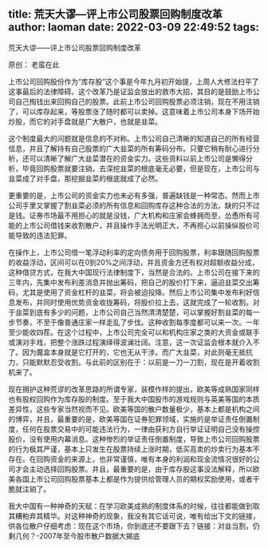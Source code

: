 title: 荒天大谬—评上市公司股票回购制度改革
author: laoman
date: 2022-03-09 22:49:52
tags:
---
荒天大谬——评上市公司股票回购制度改革

原创： 老蛮在此

上市公司回购股份作为“库存股”这个事是今年九月初开始提，上周人大修法扫平了这事最后的法律障碍。这个改革乃是证监会放出的救市大招，其目的是鼓励上市公司自己掏钱出来回购自己的股票。此前上市公司回购股票必须注销，现在不用注销了，可以库存起来，等股票涨了随时都可以卖掉。这意味着上市公司本身下场开始炒股，而它的对手盘就是广大散户，也就是韭菜。

这个制度最大的问题就是信息的不对称。上市公司自己清晰的知道自己的所有经营信息，并且了解持有自己股票的广大韭菜的所有筹码分布。只要它稍有耐心进行分析，还可以清晰了解广大韭菜潜在的资金实力。这些资料以前上市公司是懒得分析，毕竟回购股票就要注销，去深挖韭菜的根底毫无必要，但是现在，上市公司与韭菜成了对手盘，那挖掘韭菜的根底就成了必然。

更重要的是，上市公司的资金实力也未必有多强，普遍缺钱是一种常态。然而上市公司手里又掌握了割韭菜必须的所有信息和回购库存这种合法的方法，缺的只不过是钱。证券市场最不用担心的就是没钱，广大机构和庄家会蜂拥而至，怂恿所有可能的上市公司借钱来收割散户，并且操作手法光明正大，不再担心以前操纵股价可能导致的违法犯罪。

在操作上，上市公司借一笔浮动利率的定向债务用于回购股票，利率跟随回购股票的收益浮动，区间可以在0到20%之间浮动，并且资金方还有权对超额收益分成，这种借贷方式，在我大中国现行法律制度下，当然是合法的。上市公司在接下来的三年内，先集中发布利差消息并抛出筹码，把自己的股价打下来，逼迫韭菜交出筹码，尤其是使用了资金杠杆的韭菜，将会被迫投降。然后上市公司集中发布利好信息发布，并同时使用优势资金收拢筹码，将股价拉上去，这就完成了一轮收割。对于韭菜到底有多少的问题，上市公司自己当然清清楚楚，可以掌握好割韭菜的每一步节奏，不至于像普通庄家一样走乱了步伐。这种收割每季度都可以来一次。一年至少能收四茬。在这个过程中，上市公司完全可以和机构庄家之类的大资金或联手或演对手戏，把整个涨跌过程演绎得波澜壮阔。注意，这一次证监会根本就介入不了。因为魔盒本身就是它打开的，它也无从干涉。而广大韭菜，对此则毫无抵抗力，只能默默忍受收割。与此前的区别在于：以前是一刀一刀割，现在是开着收割机来了。

现在拥护这种荒谬的改革思路的所谓专家，装模作样的提出，欧美等成熟国家同样也有股权回购作为库存股的制度。至于我大中国股市的游戏规则与英美等国的本质差异性，这些专家当然视而不见。欧美等国的散户数量极少，基本上都是机构之间的博弈，并且，最重要的是，欧美等国在证券犯罪领域，实施的是举证责任倒置制度，任何在股票交易中的可能违法行为，一律由获利方自行举证证明自己没有操控股价，没有使用内幕消息。这种惨烈的举证责任倒置制度，导致上市公司回购股票的行为极其严谨，基本上只发生在股票持续上涨时期，低买高卖的炒卖行为基本不存在。在回购资金的来源上，也非常谨慎，唯有本身的利润和现金流情况很好的公司才会主动选择回购股票。并且，最重要的是，由于库存股这事没法解释，所以欧美各国上市公司回购股票基本上都是作为提供给管理人员的期权奖励使用，或者干脆就注销了。

我大中国有一种神奇的天赋：在学习欧美成熟的制度体系的时候，往往都能做到取其糟粕弃其精华。对这种神奇的现象，我没有其它话可说，唯有给出下文的链接，供各位散户仔细考虑：现在这个市场，你到底还不要跟下去？链接：对韭当割，仍剩几何？-2007年至今股市散户数据大揭底